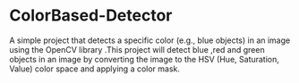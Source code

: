 # ColorBased-Detector
A simple project that detects a specific color (e.g., blue objects) in an image using the OpenCV library .This project will detect blue ,red and green objects in an image by converting the image to the HSV (Hue, Saturation, Value) color space and applying a color mask. 
